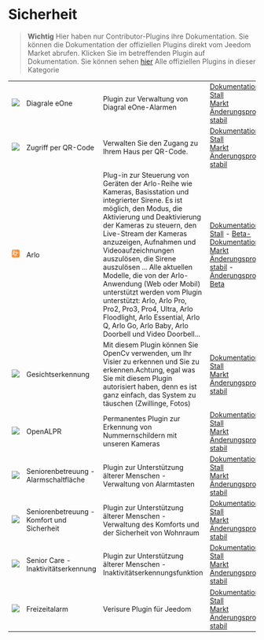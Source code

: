 
# Sicherheit


>**Wichtig**
>Hier haben nur Contributor-Plugins ihre Dokumentation. Sie können die Dokumentation der offiziellen Plugins direkt vom Jeedom Market abrufen. Klicken Sie im betreffenden Plugin auf Dokumentation.
>Sie können sehen [hier](https://market.jeedom.com/index.php?v=d&p=market&type=plugin&categorie=security) Alle offiziellen Plugins in dieser Kategorie


| | | | |
|--- | --- | --- | ---|
|<img src="Diagral_eOne/Diagral_eOne_icon.png" class="pluginLogo" width="100" />|Diagrale eOne|Plugin zur Verwaltung von Diagral eOne-Alarmen|[Dokumentation Stall](https://mguyard.github.io/Jeedom-Diagral_eOne/de_DE/)<br/>[Markt](https://market.jeedom.com/index.php?v=d&p=market_display&id=3820)<br/>[Änderungsprotokoll stabil](https://mguyard.github.io/Jeedom-Diagral_eOne/de_DE/changelog)|
|<img src="QRacces/QRacces_icon.png" class="pluginLogo" width="100" />|Zugriff per QR-Code|Verwalten Sie den Zugang zu Ihrem Haus per QR-Code.|[Dokumentation Stall](http://mika-nt28.github.io/Documentations/QRacces/fr_FR)<br/>[Markt](https://market.jeedom.com/index.php?v=d&p=market_display&id=3758)<br/>[Änderungsprotokoll stabil](https://mika-nt28.github.io/Documentations/QRacces/de_DE/changelog)|
|<img src="arlo/arlo_icon.png" class="pluginLogo" width="100" />|Arlo|Plug-in zur Steuerung von Geräten der Arlo-Reihe wie Kameras, Basisstation und integrierter Sirene. Es ist möglich, den Modus, die Aktivierung und Deaktivierung der Kameras zu steuern, den Live-Stream der Kameras anzuzeigen, Aufnahmen und Videoaufzeichnungen auszulösen, die Sirene auszulösen ... Alle aktuellen Modelle, die von der Arlo-Anwendung (Web oder Mobil) unterstützt werden vom Plugin unterstützt: Arlo, Arlo Pro, Pro2, Pro3, Pro4, Ultra, Arlo Floodlight, Arlo Essential, Arlo Q, Arlo Go, Arlo Baby, Arlo Doorbell und Video Doorbell...|[Dokumentation Stall](https://mips2648.github.io/jeedom-plugins-docs/arlo/de_DE/) - [Beta-Dokumentation](https://mips2648.github.io/jeedom-plugins-docs/arlo/de_DE/)<br/>[Markt](https://market.jeedom.com/index.php?v=d&p=market_display&id=3708)<br/>[Änderungsprotokoll stabil](https://mips2648.github.io/jeedom-plugins-docs/arlo/de_DE/changelog) - [Änderungsprotokoll Beta](https://mips2648.github.io/jeedom-plugins-docs/arlo/de_DE/changelog)|
|<img src="facerecognition/facerecognition_icon.png" class="pluginLogo" width="100" />|Gesichtserkennung|Mit diesem Plugin können Sie OpenCv verwenden, um Ihr Visier zu erkennen und Sie zu erkennen.Achtung, egal was Sie mit diesem Plugin autorisiert haben, denn es ist ganz einfach, das System zu täuschen (Zwillinge, Fotos)|[Dokumentation Stall](http://mika-nt28.github.io/Documentations/facerecognition/de_DE/)<br/>[Markt](https://market.jeedom.com/index.php?v=d&p=market_display&id=3863)<br/>[Änderungsprotokoll stabil](https://mika-nt28.github.io/Documentations/facerecognition/de_DE/changelog)|
|<img src="openalpr/openalpr_icon.png" class="pluginLogo" width="100" />|OpenALPR|Permanentes Plugin zur Erkennung von Nummernschildern mit unseren Kameras|[Dokumentation Stall](https://mika-nt28.github.io/Documentations/openalpr/fr_FR)<br/>[Markt](https://market.jeedom.com/index.php?v=d&p=market_display&id=1613)<br/>[Änderungsprotokoll stabil](https://mika-nt28.github.io/Documentations/openalpr/de_DE/changelog)|
|<img src="seniorcarealertbt/seniorcarealertbt_icon.png" class="pluginLogo" width="100" />|Seniorenbetreuung - Alarmschaltfläche|Plugin zur Unterstützung älterer Menschen - Verwaltung von Alarmtasten|[Dokumentation Stall](https://agp42.github.io/seniorcarealertbt/de_DE/)<br/>[Markt](https://market.jeedom.com/index.php?v=d&p=market_display&id=3948)<br/>[Änderungsprotokoll stabil](https://agp42.github.io/seniorcarealertbt/de_DE/changelog)|
|<img src="seniorcarecomfortsecurity/seniorcarecomfortsecurity_icon.png" class="pluginLogo" width="100" />|Seniorenbetreuung - Komfort und Sicherheit|Plugin zur Unterstützung älterer Menschen - Verwaltung des Komforts und der Sicherheit von Wohnraum|[Dokumentation Stall](https://agp42.github.io/seniorcarecomfortsecurity/de_DE/)<br/>[Markt](https://market.jeedom.com/index.php?v=d&p=market_display&id=3972)<br/>[Änderungsprotokoll stabil](https://agp42.github.io/seniorcarecomfortsecurity/de_DE/changelog)|
|<img src="seniorcareinactivity/seniorcareinactivity_icon.png" class="pluginLogo" width="100" />|Senior Care - Inaktivitätserkennung|Plugin zur Unterstützung älterer Menschen - Inaktivitätserkennungsfunktion|[Dokumentation Stall](https://agp42.github.io/seniorcareinactivity/de_DE/)<br/>[Markt](https://market.jeedom.com/index.php?v=d&p=market_display&id=3947)<br/>[Änderungsprotokoll stabil](https://agp42.github.io/seniorcareinactivity/de_DE/changelog)|
|<img src="verisure/verisure_icon.png" class="pluginLogo" width="100" />|Freizeitalarm|Verisure Plugin für Jeedom|[Dokumentation Stall](https://xav-74.github.io/verisure/de_DE/)<br/>[Markt](https://market.jeedom.com/index.php?v=d&p=market_display&id=3997)<br/>[Änderungsprotokoll stabil](https://xav-74.github.io/verisure/de_DE/changelog)|
